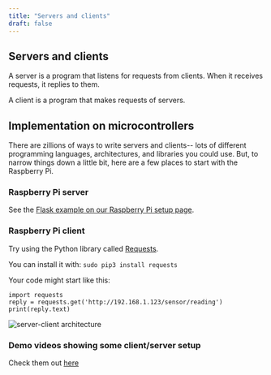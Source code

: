 ```yaml
---
title: "Servers and clients"
draft: false
---
```

## Servers and clients

A server is a program that listens for requests from clients. When it receives requests, it replies to them.

A client is a program that makes requests of servers.

## Implementation on microcontrollers

There are zillions of ways to write servers and clients-- lots of different programming languages, architectures, and libraries you could use. But, to narrow things down a little bit, here are a few places to start with the Raspberry Pi.

### Raspberry Pi server

See the [Flask example on our Raspberry Pi setup page](http://andnowforelectronics.com/notes/rpi-setup/#what-if-i-want-to-control-pins-through-a-web-browser-flask).

### Raspberry Pi client

Try using the Python library called [Requests](https://requests.readthedocs.io/en/master/).

You can install it with: `sudo pip3 install requests`

Your code might start like this:

```
import requests
reply = requests.get('http://192.168.1.123/sensor/reading')
print(reply.text)
```
![server-client architecture](/img/server-client-architecture.jpg)

### Demo videos showing some client/server setup

Check them out [here](http://andnowforelectronics.com/notes/demo-videos/#client-and-server-setup)
